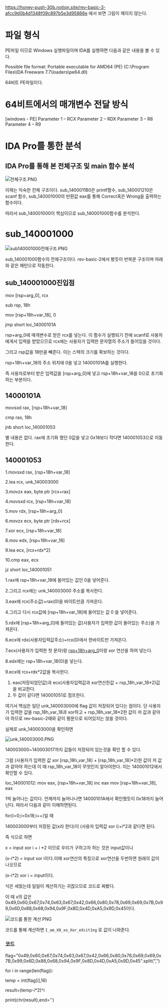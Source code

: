 https://honey-push-30b.notion.site/rev-basic-3-afcc9d0b4d1348f09c897b5e3d95866e 에서 보면 그림이 깨지지 않는다.


# 파일 형식

PE파일 이므로 Windows 실행파일이며 IDA를 실행하면 다음과 같은 내용을 볼 수 있다.

Possible file format: Portable executable for AMD64 (PE) (C:\Program Files\IDA Freeware 7.7\loaders\pe64.dll)

64비트 PE파일이다.

# 64비트에서의 매개변수 전달 방식

[windows - PE]
Parameter 1 – RCX
Parameter 2 – RDX
Parameter 3 – R8
Parameter 4 – R9

# IDA Pro를 통한 분석

## IDA Pro를 통해 본 전체구조 및 main 함수 분석

![전체구조.PNG](https://s3-us-west-2.amazonaws.com/secure.notion-static.com/f51fc5a0-2b34-4e72-8225-e7c605980fb9/전체구조.png)

이제는 익숙한 전체 구조이다. sub_1400011B0은 printf함수, sub_140001210은 scanf 함수, sub_140001000의 반환값 eax를 통해 Correct혹은 Wrong을 출력하는 함수이다.

따라서 sub_140001000이 핵심이므로 sub_140001000함수를 분석한다.

# sub_140001000

![sub140001000전체구조.PNG](https://s3-us-west-2.amazonaws.com/secure.notion-static.com/4056eba4-39a6-4fcc-8cc4-57f72c13672f/sub140001000전체구조.png)

sub_140001000함수의 전체구조이다. rev-basic-2에서 봤듯이 반복문 구조이며 아래와 같은 패턴으로 작동한다.

## sub_140001000진입점

mov     [rsp+arg_0], rcx

sub     rsp, 18h

mov     [rsp+18h+var_18], 0

jmp     short loc_14000101A


rsp+arg_0에 매개변수로 받은 rcx를 넣는다. 이 함수가 실행되기 전에 scanf로 사용자에게서 입력을 받았으므로 rcx에는 사용자가 입력한 문자열의 주소가 들어있을 것이다.

그리고 rsp값을 18만큼 빼준다. 이는 스택의 크기를 확보하는 것이다.

rsp+18h+var_18의 주소 위치에 0을 넣고 14000101A를 실행한다.

즉 사용자로부터 받은 입력값을 [rsp+arg_0]에 넣고 rsp+18h+var_18을 0으로 초기화하는 부분이다.

## 14000101A


movsxd  rax, [rsp+18h+var_18]

cmp     rax, 18h

jnb     short loc_140001053


별 내용은 없다. rax에 초기화 했던 0값을 넣고 0x18보다 작다면 140001053으로 이동한다. 

## 140001053

1.movsxd  rax, [rsp+18h+var_18]

2.lea     rcx, unk_140003000

3.movzx   eax, byte ptr [rcx+rax]

4.movsxd  rcx, [rsp+18h+var_18]

5.mov     rdx, [rsp+18h+arg_0]

6.movzx   ecx, byte ptr [rdx+rcx]

7.xor     ecx, [rsp+18h+var_18]

8.mov     edx, [rsp+18h+var_18]

9.lea     ecx, [rcx+rdx*2]

10.cmp     eax, ecx

jz      short loc_140001051


1.rax에 rsp+18h+var_18에 들어있는 값인 0을 넣어준다. 

2.그리고 rcx에는 unk_140003000 주소를 복사한다.

3.eax에 rcx(주소값)+rax(0)을 바이트만큼 가져온다.

4.그리고 다시 rcx값에 [rsp+18h+var_18]에 들어있는 값 0 을 넣어준다.

5.rdx에 [rsp+18h+arg_0]에 들어있는 값(사용자가 입력한 값이 들어있는 주소)을 가져온다.

6.ecx에 rdx(사용자입력값주소)+rcx(0)에서 한바이트만 가져온다.

7.ecx(사용자가 입력한 첫 문자)랑 [rsp+18h+arg_0](0)이랑 xor 연산을 하여 넣는다.

8.edx에는 rsp+18h+var_18(0)을 넣는다.

9.ecx에 rcx+rdx*2값을 복사한다.

1. eax(저장되었던값)과 ecx(사용자입력값과 xor연산한값  + rsp_18h_var_18*2)값을 비교한다.
2. 두 값이 같다면 140001051로 점프한다.

여기서 핵심은 일단 unk_140003000에 flag 값이 저장되어 있다는 점이다. 단 사용자가 입력한 값을 rsp_18h_var_18과 xor하고 + rsp_18h_var_18*2한 값이 저 값과 같아야 하므로 rev-basic-2때와 같이 평문으로 되어있지는 않을 것이다.

실제로 unk_140003000을 확인하면

![unk_140003000.PNG](https://s3-us-west-2.amazonaws.com/secure.notion-static.com/08879390-1f78-4c6f-8b5a-5181067d16c4/unk_140003000.png)

140003000~140003017까지 값들이 저장되어 있는것을 확인 할 수 있다.

그럼 (사용자가 입력한 값 xor [rsp_18h_var_18] + [rsp_18h_var_18]*2)한 값이 저 값과 같아야 하는데 이 때 rsp_18h_var_18이 무엇인지 알아야한다.  이는 140001012에서 확인할 수 있다.

loc_140001012:
mov     eax, [rsp+18h+var_18]
inc     eax
mov     [rsp+18h+var_18], eax

1씩 늘어나는 값이다. 언제까지 늘어나나면 14000101A에서 확인했듯이 0x18까지 늘어난다. 따라서 다음과 같이 이해하면된다.

for(i=0;i<0x18;i++)일 때

140003000부터 저장된 값(x라 한다)이  (사용자 입력값 xor i)+i*2과 같다면 된다.

즉 식으로 하면

x = input xor i + i *2 이므로 우리가 구하고자 하는 것은 input값이니 

(x-i*2) = input xor i이다.이때 xor연산의 특징으로 xor연산을 두번하면 원래의 값이 나오므로

(x-i*2) xor i = input이다.

식은 세웠는데 일일이 계산하기는 귀찮으므로 코드로 짜봤다.

 이 때 x의 값은 0x49,0x60,0x67,0x74,0x63,0x67,0x42,0x66,0x80,0x78,0x69,0x69,0x7B,0x99,0x6D,0x88,0x68,0x94,0x9F,0x8D,0x4D,0xA5,0x9D,0x45이다.

![코드를 통한 계산.PNG](https://s3-us-west-2.amazonaws.com/secure.notion-static.com/f8e84a02-ea04-4e2c-ba99-aed6e1539e8f/코드를_통한_계산.png)

코드를 통해 계산하면 `I_am_X0_xo_Xor_eXcit1ng` 로 값이 나와준다.  

### 코드

flag="0x49,0x60,0x67,0x74,0x63,0x67,0x42,0x66,0x80,0x78,0x69,0x69,0x7B,0x99,0x6D,0x88,0x68,0x94,0x9F,0x8D,0x4D,0xA5,0x9D,0x45".split(",")

for i in range(len(flag)):

  temp = int(flag[i],16)
  
  result=(temp-i*2)^i
  
  print(chr(result),end='')


